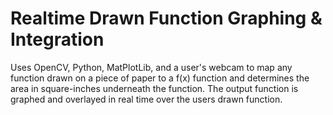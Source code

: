 # Realtime Drawn Function Graphing & Integration
Uses OpenCV, Python, MatPlotLib, and a user's webcam to map any function drawn on a piece of paper to a f(x) function and determines the area in square-inches underneath the function. The output function is graphed and overlayed in real time over the users drawn function.
